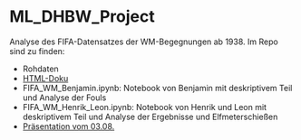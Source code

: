 # ML_DHBW_Project
Analyse des FIFA-Datensatzes der WM-Begegnungen ab 1938. Im Repo sind zu finden: 

- Rohdaten
- [HTML-Doku](http://htmlpreview.github.com/?https://github.com/benni1371/ML_DHBW_Project/blob/master/KIDoku.html)
- FIFA_WM_Benjamin.ipynb: Notebook von Benjamin mit deskriptivem Teil und Analyse der Fouls
- FIFA_WM_Henrik_Leon.ipynb: Notebook von Henrik und Leon mit deskriptivem Teil und Analyse der Ergebnisse und Elfmeterschießen
- [Präsentation vom 03.08.](https://docs.google.com/presentation/d/1MtJiEeaodyQxWcVucNnQruQbb9GLFdllBxDYizchA6I/edit?usp=sharing)
